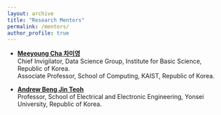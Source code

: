 ```yaml
---
layout: archive
title: "Research Mentors"
permalink: /mentors/
author_profile: true
---
```


+ [**Meeyoung Cha 차미영**](https://scholar.google.com/citations?user=iFlnVCoAAAAJ&hl=en)<br>
  Chief Invigilator, Data Science Group, Institute for Basic Science, Republic of Korea.<br>
  Associate Professor, School of Computing, KAIST, Republic of Korea.
  
+ [**Andrew Beng Jin Teoh**](https://scholar.google.com/citations?hl=en&user=ueRkvQMAAAAJ)<br>
  Professor, School of Electrical and Electronic Engineering, Yonsei University, Republic of Korea.
  

